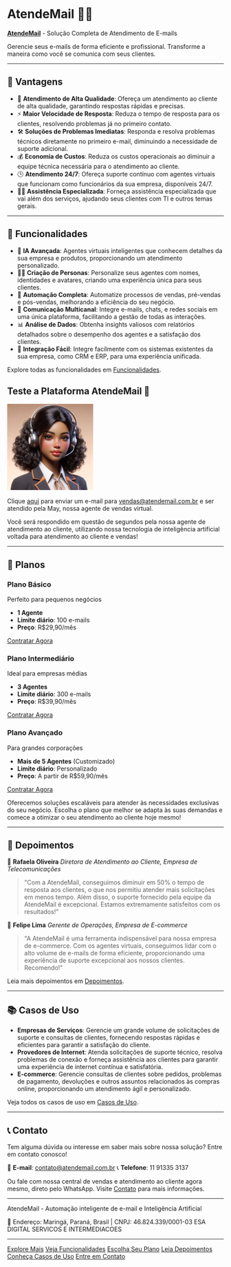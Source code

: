 # AtendeMail 📧✨

**[AtendeMail](https://www.atendemail.com.br)** - Solução Completa de Atendimento de E-mails

Gerencie seus e-mails de forma eficiente e profissional. Transforme a maneira como você se comunica com seus clientes.

---

## 🚀 Vantagens

- 🌟 **Atendimento de Alta Qualidade**: Ofereça um atendimento ao cliente de alta qualidade, garantindo respostas rápidas e precisas.
- ⚡ **Maior Velocidade de Resposta**: Reduza o tempo de resposta para os clientes, resolvendo problemas já no primeiro contato.
- 🛠️ **Soluções de Problemas Imediatas**: Responda e resolva problemas técnicos diretamente no primeiro e-mail, diminuindo a necessidade de suporte adicional.
- 💰 **Economia de Custos**: Reduza os custos operacionais ao diminuir a equipe técnica necessária para o atendimento ao cliente.
- 🕒 **Atendimento 24/7**: Ofereça suporte contínuo com agentes virtuais que funcionam como funcionários da sua empresa, disponíveis 24/7.
- 👨‍🔧 **Assistência Especializada**: Forneça assistência especializada que vai além dos serviços, ajudando seus clientes com TI e outros temas gerais.

---

## 🔧 Funcionalidades

- 🤖 **IA Avançada**: Agentes virtuais inteligentes que conhecem detalhes da sua empresa e produtos, proporcionando um atendimento personalizado.
- 🧑‍🎨 **Criação de Personas**: Personalize seus agentes com nomes, identidades e avatares, criando uma experiência única para seus clientes.
- 🔄 **Automação Completa**: Automatize processos de vendas, pré-vendas e pós-vendas, melhorando a eficiência do seu negócio.
- 📲 **Comunicação Multicanal**: Integre e-mails, chats, e redes sociais em uma única plataforma, facilitando a gestão de todas as interações.
- 📊 **Análise de Dados**: Obtenha insights valiosos com relatórios detalhados sobre o desempenho dos agentes e a satisfação dos clientes.
- 🔗 **Integração Fácil**: Integre facilmente com os sistemas existentes da sua empresa, como CRM e ERP, para uma experiência unificada.

Explore todas as funcionalidades em [Funcionalidades](https://atendemail.com.br/#functionalities).

## Teste a Plataforma AtendeMail 📧

<img src="https://github.com/evolucaoit/assets/raw/main/_6b0f0313-363f-4d79-ab69-a4a121e52a31.jpeg" alt="AtendeMail" width="200" height="200">

Clique [aqui](mailto:vendas@atendemail.com.br?subject=Teste%20da%20Plataforma%20AtendeMail&body=Olá,%0A%0AGostaria%20de%20saber%20mais%20sobre%20a%20plataforma%20AtendeMail.%20%0A%0AObrigado!) para enviar um e-mail para vendas@atendemail.com.br e ser atendido pela May, nossa agente de vendas virtual.

Você será respondido em questão de segundos pela nossa agente de atendimento ao cliente, utilizando nossa tecnologia de inteligência artificial voltada para atendimento ao cliente e vendas!

---

## 💼 Planos

### Plano Básico
Perfeito para pequenos negócios
- **1 Agente**
- **Limite diário**: 100 e-mails
- **Preço**: R$29,90/mês

[Contratar Agora](https://www.atendemail.com.br/#pricing)

### Plano Intermediário
Ideal para empresas médias
- **3 Agentes**
- **Limite diário**: 300 e-mails
- **Preço**: R$39,90/mês

[Contratar Agora](https://www.atendemail.com.br/#pricing)

### Plano Avançado
Para grandes corporações
- **Mais de 5 Agentes** (Customizado)
- **Limite diário**: Personalizado
- **Preço**: A partir de R$59,90/mês

[Contratar Agora](https://www.atendemail.com.br/#pricing)

Oferecemos soluções escaláveis para atender às necessidades exclusivas do seu negócio. Escolha o plano que melhor se adapta às suas demandas e comece a otimizar o seu atendimento ao cliente hoje mesmo!

---

## 🌟 Depoimentos

📢 **Rafaela Oliveira**
*Diretora de Atendimento ao Cliente, Empresa de Telecomunicações*
> "Com a AtendeMail, conseguimos diminuir em 50% o tempo de resposta aos clientes, o que nos permitiu atender mais solicitações em menos tempo. Além disso, o suporte fornecido pela equipe da AtendeMail é excepcional. Estamos extremamente satisfeitos com os resultados!"

📢 **Felipe Lima**
*Gerente de Operações, Empresa de E-commerce*
> "A AtendeMail é uma ferramenta indispensável para nossa empresa de e-commerce. Com os agentes virtuais, conseguimos lidar com o alto volume de e-mails de forma eficiente, proporcionando uma experiência de suporte excepcional aos nossos clientes. Recomendo!"

Leia mais depoimentos em [Depoimentos](https://atendemail.com.br/#testimonials).

---

## 📚 Casos de Uso

- **Empresas de Serviços**: Gerencie um grande volume de solicitações de suporte e consultas de clientes, fornecendo respostas rápidas e eficientes para garantir a satisfação do cliente.
- **Provedores de Internet**: Atenda solicitações de suporte técnico, resolva problemas de conexão e forneça assistência aos clientes para garantir uma experiência de internet contínua e satisfatória.
- **E-commerce**: Gerencie consultas de clientes sobre pedidos, problemas de pagamento, devoluções e outros assuntos relacionados às compras online, proporcionando um atendimento ágil e personalizado.

Veja todos os casos de uso em [Casos de Uso](https://atendemail.com.br/#use-cases).

---

## 📞 Contato

Tem alguma dúvida ou interesse em saber mais sobre nossa solução? Entre em contato conosco!

📧 **E-mail**: [contato@atendemail.com.br](mailto:contato@atendemail.com.br)
📞 **Telefone**: 11 91335 3137

Ou fale com nossa central de vendas e atendimento ao cliente agora mesmo, direto pelo WhatsApp. Visite [Contato](https://atendemail.com.br/#contact) para mais informações.

---

AtendeMail - Automação inteligente de e-mail e Inteligência Artificial

📍 Endereço: Maringá, Paraná, Brasil | CNPJ: 46.824.339/0001-03 ESA DIGITAL SERVICOS E INTERMEDIACOES

---

<a href="https://atendemail.com.br/#features" class="btn">Explore Mais</a>
<a href="https://atendemail.com.br/#functionalities" class="btn">Veja Funcionalidades</a>
<a href="https://atendemail.com.br/#pricing" class="btn">Escolha Seu Plano</a>
<a href="https://atendemail.com.br/#testimonials" class="btn">Leia Depoimentos</a>
<a href="https://atendemail.com.br/#use-cases" class="btn">Conheça Casos de Uso</a>
<a href="https://atendemail.com.br/#contact" class="btn">Entre em Contato</a>
